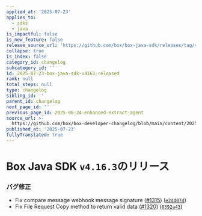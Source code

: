 ```yaml
---
applied_at: '2025-07-23'
applies_to:
  - sdks
  - java
is_impactful: false
is_new_feature: false
release_source_url: 'https://github.com/box/box-java-sdk/releases/tag/v4.16.3'
collapse: true
is_index: false
category_id: changelog
subcategory_id: ''
id: 2025-07-23-box-java-sdk-v4163-released
rank: null
total_steps: null
type: changelog
sibling_id: ''
parent_id: changelog
next_page_id: ''
previous_page_id: 2025-06-24-enhanced-extract-agent
source_url: >-
  https://github.com/box/box-developer-changelog/blob/main/content/2025/07-23-box-java-sdk-v4163-released.md
published_at: '2025-07-23'
fullyTranslated: true
---
```

# Box Java SDK `v4.16.3`のリリース

### バグ修正

* Fix compare message webhook message signature ([#1315][1]) ([`e2d407d`][2])
* Fix File Request Copy method to return valid data ([#1320][3]) ([`8392a43`][4])

[1]: https://github.com/box/box-java-sdk/issues/1315

[2]: https://github.com/box/box-java-sdk/commit/e2d407ded3370ffee6eb074044fd562629a904be

[3]: https://github.com/box/box-java-sdk/issues/1320

[4]: https://github.com/box/box-java-sdk/commit/8392a437c1a738bebb4e7d0f84d6bf833c76bdf3
